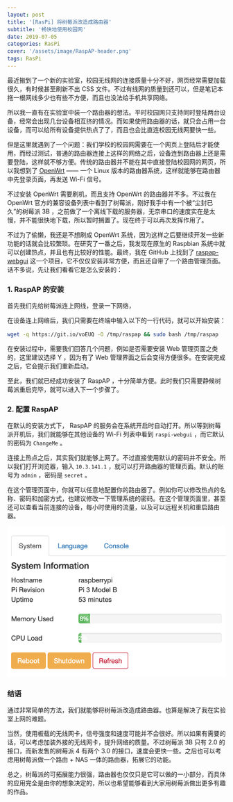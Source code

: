 ```yaml
---
layout: post
title: '[RasPi] 将树莓派改造成路由器'
subtitle: '畅快地使用校园网'
date: 2019-07-05
categories: RasPi
cover: '/assets/image/RaspAP-header.png'
tags: RasPi
---
```


最近搬到了一个新的实验室，校园无线网的连接质量十分不好，网页经常需要加载很久，有时候甚至刷新不出 CSS 文件。不过有线网的质量到还可以，但是笔记本拖一根网线多少也有些不方便，而且也没法给手机共享网络。

所以我一直有在实验室中装一个路由器的想法。平时校园网只支持同时登陆两台设备，经常会出现几台设备相互挤的情况。而如果使用路由器的话，就只会占用一台设备，而可以给所有设备提供热点了了，而且也会比直连校园无线网要快一些。

但是这里就遇到了一个问题：我们学校的校园网需要在一个网页上登陆后才能使用，而经过测试，普通的路由器连接上这样的网络之后，设备连到路由器上还是需要登陆，这样就不够方便。传统的路由器并不能在其中直接登陆校园网的网页，所以我想到了 [OpenWrt](https://openwrt.org) —— 一个 Linux 版本的路由器系统，这样就能够在路由器中先登录页面，再发送 Wi-Fi 信号。

不过安装 OpenWrt 需要刷机，而且支持 OpenWrt 的路由器并不多。不过我在 OpenWrt 官方的兼容设备列表中看到了树莓派，刚好我手中有一个被“尘封已久”的树莓派 3B ，之前做了一个离线下载的服务器，无奈串口的速度实在是太慢，并不能很快地下载，所以暂时搁置了。现在终于可以再次发挥作用了。

不过为了偷懒，我还是不想刷成 OpenWrt 系统，因为这样之后要继续开发一些新功能的话就会比较繁琐。在研究了一番之后，我发现在原生的 Raspbian 系统中就可以创建热点，并且也有比较好的性能。最终，我在 GitHub 上找到了 [raspap-webgui](https://github.com/billz/raspap-webgui) 这一个项目，它不仅仅安装非常方便，而且还自带了一个路由管理页面。话不多说，先让我们看看它是怎么安装的：

### 1. RaspAP 的安装

首先我们先给树莓派连上网线，登录一下网络，

在设备连上网络后，我们只需要在终端中输入以下的一行代码，就可以开始安装：

```bash
wget -q https://git.io/voEUQ -O /tmp/raspap && sudo bash /tmp/raspap
```

在安装过程中，需要我们回答几个问题，例如是否需要安装 Web 管理页面之类的，这里建议选择 Y ，因为有了 Web 管理界面之后会变得方便很多。在安装完成之后，它会提示我们重新启动。

至此，我们就已经成功安装了 RaspAP ，十分简单方便。此时我们只需要静候树莓派重启完毕，就可以进入下一个步骤了。

### 2. 配置 RaspAP

在默认的安装方式下， RaspAP 的服务会在系统开启时自动打开。所以等到树莓派开机后，我们就能够在其他设备的 Wi-Fi 列表中看到 `raspi-webgui` ，而它默认的密码为 `ChangeMe` 。

连接上热点之后，其实我们就能够上网了。不过直接使用默认的密码并不安全。所以我们打开浏览器，输入 `10.3.141.1` ，就可以打开路由器的管理页面。默认的账号为 `admin` ，密码是 `secret` 。

在这个管理页面中，你就可以任意地配置你的路由器了。例如你可以修改热点的名称、密码和加密方式，也建议修改一下管理系统的密码。在这个管理页面里，甚至还可以查看当前连接的设备，每小时使用的流量，以及可以远程关机和重启路由器。

![system detail](/assets/image/RaspAP-1.png)

### 结语

通过非常简单的方法，我们就能够将树莓派改造成路由器。也算是解决了我在实验室上网的难题。

当然，使用板载的无线网卡，信号强度和速度可能并不会很好。所以如果有需要的话，可以考虑加装外接的无线网卡，提升网络的质量。不过树莓派 3B 只有 2.0 的接口，而新发售的树莓派 4 有两个 3.0 的接口，速度会更快一些。之后也可以考虑用树莓派做一个路由 + NAS 一体的路由器，拓展它的功能。

总之，树莓派的可拓展能力很强，路由器也仅仅只是它可以做的一小部分，而具体的应用完全是由你的想象决定的，所以也希望能够看到大家用树莓派做出更多有趣的作品。